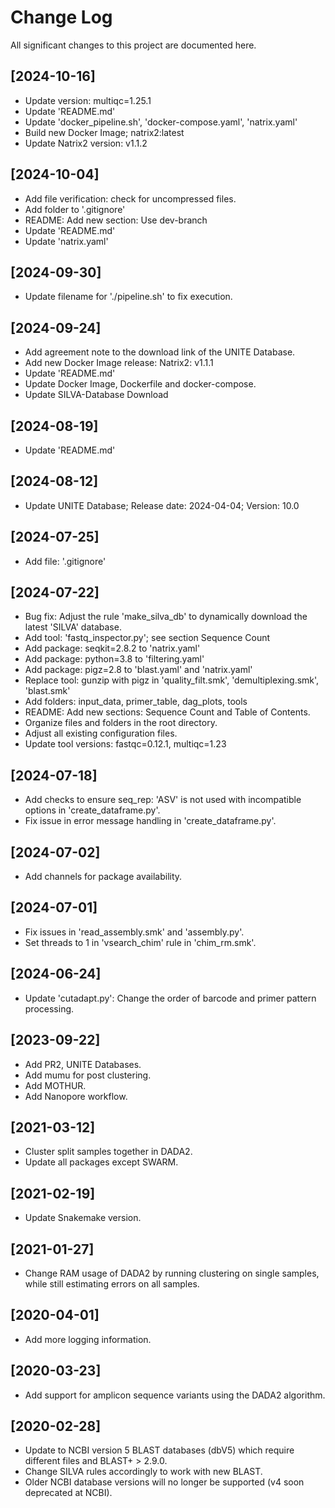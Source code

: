 # Change Log
All significant changes to this project are documented here.

## [2024-10-16]
- Update version: multiqc=1.25.1
- Update 'README.md'
- Update 'docker_pipeline.sh', 'docker-compose.yaml', 'natrix.yaml'
- Build new Docker Image; natrix2:latest
- Update Natrix2 version: v1.1.2

## [2024-10-04]
- Add file verification: check for uncompressed files.
- Add folder to '.gitignore'
- README: Add new section: Use dev-branch
- Update 'README.md'
- Update 'natrix.yaml'

## [2024-09-30]
- Update filename for './pipeline.sh' to fix execution.

## [2024-09-24]
- Add agreement note to the download link of the UNITE Database.
- Add new Docker Image release: Natrix2: v1.1.1
- Update 'README.md'
- Update Docker Image, Dockerfile and docker-compose.
- Update SILVA-Database Download

## [2024-08-19]
- Update 'README.md'

## [2024-08-12]
- Update UNITE Database; Release date: 2024-04-04; Version: 10.0

## [2024-07-25]
- Add file: '.gitignore'

## [2024-07-22]
- Bug fix: Adjust the rule 'make_silva_db' to dynamically download the latest 'SILVA' database.
- Add tool: 'fastq_inspector.py'; see section Sequence Count
- Add package: seqkit=2.8.2 to 'natrix.yaml'
- Add package: python=3.8 to 'filtering.yaml'
- Add package: pigz=2.8 to 'blast.yaml' and 'natrix.yaml'
- Replace tool: gunzip with pigz in 'quality_filt.smk', 'demultiplexing.smk', 'blast.smk'
- Add folders: input_data, primer_table, dag_plots, tools
- README: Add new sections: Sequence Count and Table of Contents.
- Organize files and folders in the root directory.
- Adjust all existing configuration files.
- Update tool versions: fastqc=0.12.1, multiqc=1.23

## [2024-07-18]
- Add checks to ensure seq_rep: 'ASV' is not used with incompatible options in 'create_dataframe.py'.
- Fix issue in error message handling in 'create_dataframe.py'.

## [2024-07-02]
- Add channels for package availability.

## [2024-07-01]
- Fix issues in 'read_assembly.smk' and 'assembly.py'.
- Set threads to 1 in 'vsearch_chim' rule in 'chim_rm.smk'.

## [2024-06-24]
- Update 'cutadapt.py': Change the order of barcode and primer pattern processing.

## [2023-09-22]
- Add PR2, UNITE Databases.
- Add mumu for post clustering.
- Add MOTHUR.
- Add Nanopore workflow.

## [2021-03-12]
- Cluster split samples together in DADA2.
- Update all packages except SWARM.

## [2021-02-19]
- Update Snakemake version.

## [2021-01-27]
- Change RAM usage of DADA2 by running clustering on single samples, while still estimating errors on all samples.

## [2020-04-01]
- Add more logging information.

## [2020-03-23]
- Add support for amplicon sequence variants using the DADA2 algorithm.

## [2020-02-28]
- Update to NCBI version 5 BLAST databases (dbV5) which require different files and BLAST+ > 2.9.0.
- Change SILVA rules accordingly to work with new BLAST.
- Older NCBI database versions will no longer be supported (v4 soon deprecated at NCBI).